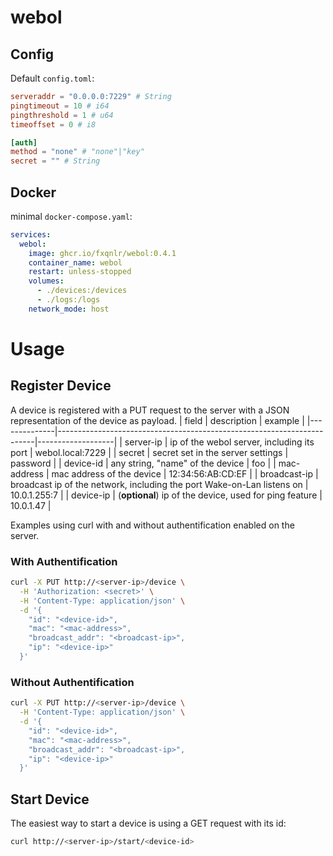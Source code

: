 # webol
## Config
Default `config.toml`:
```toml
serveraddr = "0.0.0.0:7229" # String
pingtimeout = 10 # i64
pingthreshold = 1 # u64
timeoffset = 0 # i8

[auth]
method = "none" # "none"|"key"
secret = "" # String
```
## Docker
minimal `docker-compose.yaml`:
```yaml
services:
  webol:
    image: ghcr.io/fxqnlr/webol:0.4.1
    container_name: webol
    restart: unless-stopped
    volumes:
      - ./devices:/devices
      - ./logs:/logs
    network_mode: host
```
# Usage
## Register Device
A device is registered with a PUT request to the server with a JSON representation of the device as payload.
| field        | description                                                            | example           |
|--------------|------------------------------------------------------------------------|-------------------|
| server-ip    | ip of the webol server, including its port                             | webol.local:7229  |
| secret       | secret set in the server settings                                      | password          |
| device-id    | any string, "name" of the device                                       | foo               |
| mac-address  | mac address of the device                                              | 12:34:56:AB:CD:EF |
| broadcast-ip | broadcast ip of the network, including the port Wake-on-Lan listens on | 10.0.1.255:7      |
| device-ip    | (**optional**) ip of the device, used for ping feature                 | 10.0.1.47         |

Examples using curl with and without authentification enabled on the server.
### With Authentification
```sh
curl -X PUT http://<server-ip>/device \
  -H 'Authorization: <secret>' \
  -H 'Content-Type: application/json' \
  -d '{
	"id": "<device-id>",
	"mac": "<mac-address>",
	"broadcast_addr": "<broadcast-ip>",
	"ip": "<device-ip>"
  }'
```
### Without Authentification
```sh
curl -X PUT http://<server-ip>/device \
  -H 'Content-Type: application/json' \
  -d '{
	"id": "<device-id>",
	"mac": "<mac-address>",
	"broadcast_addr": "<broadcast-ip>",
	"ip": "<device-ip>"
  }'
```
## Start Device
The easiest way to start a device is using a GET request with its id:
```sh
curl http://<server-ip>/start/<device-id>
```
